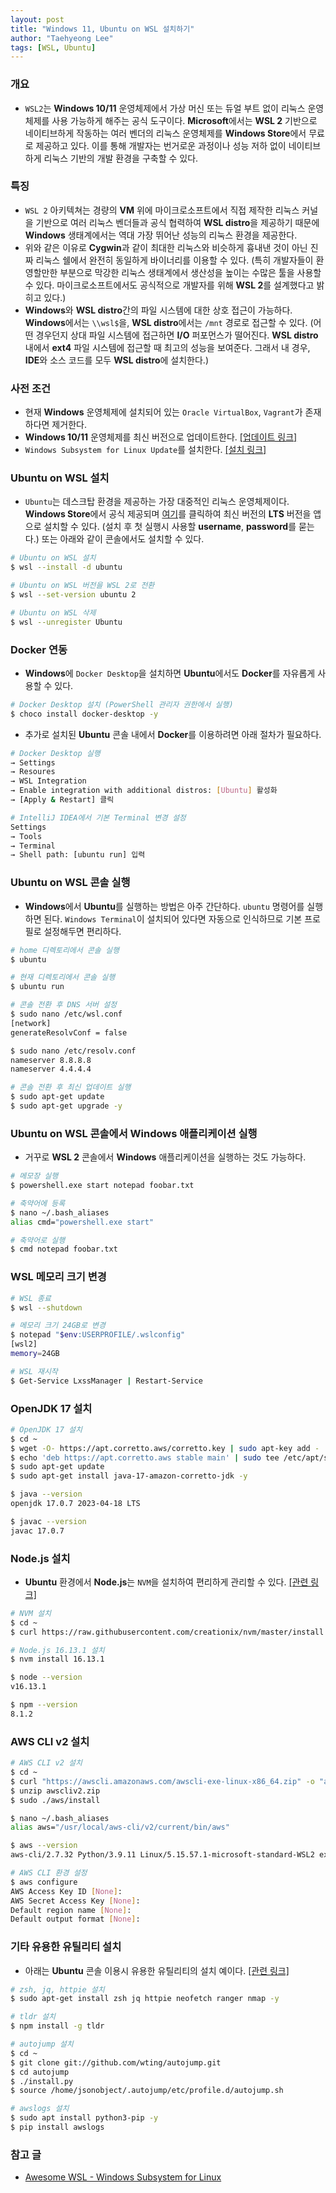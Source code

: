 ```yaml
---
layout: post
title: "Windows 11, Ubuntu on WSL 설치하기"
author: "Taehyeong Lee"
tags: [WSL, Ubuntu]
---
```

### 개요

-   `WSL2`는 **Windows 10/11** 운영체제에서 가상 머신 또는 듀얼 부트 없이 리눅스 운영체제를 사용 가능하게 해주는 공식 도구이다. **Microsoft**에서는 **WSL 2** 기반으로 네이티브하게 작동하는 여러 벤더의 리눅스 운영체제를 **Windows Store**에서 무료로 제공하고 있다. 이를 통해 개발자는 번거로운 과정이나 성능 저하 없이 네이티브하게 리눅스 기반의 개발 환경을 구축할 수 있다.

### 특징

-   `WSL 2` 아키텍쳐는 경량의 **VM** 위에 마이크로소프트에서 직접 제작한 리눅스 커널을 기반으로 여러 리눅스 벤더들과 공식 협력하여 **WSL distro**을 제공하기 때문에 **Windows** 생태계에서는 역대 가장 뛰어난 성능의 리눅스 환경을 제공한다.
-   위와 같은 이유로 **Cygwin**과 같이 최대한 리눅스와 비슷하게 흉내낸 것이 아닌 진짜 리눅스 쉘에서 완전히 동일하게 바이너리를 이용할 수 있다. (특히 개발자들이 환영할만한 부분으로 막강한 리눅스 생태계에서 생산성을 높이는 수많은 툴을 사용할 수 있다. 마이크로소프트에서도 공식적으로 개발자를 위해 **WSL 2**를 설계했다고 밝히고 있다.)
-   **Windows**와 **WSL distro**간의 파일 시스템에 대한 상호 접근이 가능하다. **Windows**에서는 `\\wsl$`을, **WSL distro**에서는 `/mnt` 경로로 접근할 수 있다. (어떤 경우던지 상대 파일 시스템에 접근하면 **I/O** 퍼포먼스가 떨어진다. **WSL distro** 내에서 **ext4** 파일 시스템에 접근할 때 최고의 성능을 보여준다. 그래서 내 경우, **IDE**와 소스 코드를 모두 **WSL distro**에 설치한다.)

### 사전 조건

-   현재 **Windows** 운영체제에 설치되어 있는 `Oracle VirtualBox`, `Vagrant`가 존재하다면 제거한다.
-   **Windows 10/11** 운영체제를 최신 버전으로 업데이트한다. [\[업데이트 링크\]](https://www.microsoft.com/en-us/software-download/windows10)
-   `Windows Subsystem for Linux Update`를 설치한다. [\[설치 링크\]](https://docs.microsoft.com/ko-kr/windows/wsl/install-manual#step-4---download-the-linux-kernel-update-package)

### Ubuntu on WSL 설치

-   `Ubuntu`는 데스크탑 환경을 제공하는 가장 대중적인 리눅스 운영체제이다. **Windows Store**에서 공식 제공되며 [여기](https://www.microsoft.com/store/productId/9NBLGGH4MSV6)를 클릭하여 최신 버전의 **LTS** 버전을 앱으로 설치할 수 있다. (설치 후 첫 실행시 사용할 **username**, **password**를 묻는다.) 또는 아래와 같이 콘솔에서도 설치할 수 있다.

```bash
# Ubuntu on WSL 설치
$ wsl --install -d ubuntu

# Ubuntu on WSL 버전을 WSL 2로 전환
$ wsl --set-version ubuntu 2

# Ubuntu on WSL 삭제
$ wsl --unregister Ubuntu
```

### Docker 연동

-   **Windows**에 `Docker Desktop`을 설치하면 **Ubuntu**에서도 **Docker**를 자유롭게 사용할 수 있다.

```bash
# Docker Desktop 설치 (PowerShell 관리자 권한에서 실행)
$ choco install docker-desktop -y
```

-   추가로 설치된 **Ubuntu** 콘솔 내에서 **Docker**를 이용하려면 아래 절차가 필요하다.

```bash
# Docker Desktop 실행
→ Settings
→ Resoures
→ WSL Integration
→ Enable integration with additional distros: [Ubuntu] 활성화
→ [Apply & Restart] 클릭

# IntelliJ IDEA에서 기본 Terminal 변경 설정
Settings
→ Tools
→ Terminal
→ Shell path: [ubuntu run] 입력
```

### Ubuntu on WSL 콘솔 실행

-   **Windows**에서 **Ubuntu**를 실행하는 방법은 아주 간단하다. `ubuntu` 명령어를 실행하면 된다. `Windows Terminal`이 설치되어 있다면 자동으로 인식하므로 기본 프로필로 설정해두면 편리하다.

```bash
# home 디렉토리에서 콘솔 실행
$ ubuntu

# 현재 디렉토리에서 콘솔 실행
$ ubuntu run

# 콘솔 전환 후 DNS 서버 설정
$ sudo nano /etc/wsl.conf
[network]
generateResolvConf = false

$ sudo nano /etc/resolv.conf
nameserver 8.8.8.8
nameserver 4.4.4.4

# 콘솔 전환 후 최신 업데이트 실행
$ sudo apt-get update
$ sudo apt-get upgrade -y
```

### Ubuntu on WSL 콘솔에서 Windows 애플리케이션 실행

-   거꾸로 **WSL 2** 콘솔에서 **Windows** 애플리케이션을 실행하는 것도 가능하다.

```bash
# 메모장 실행
$ powershell.exe start notepad foobar.txt

# 축약어에 등록
$ nano ~/.bash_aliases
alias cmd="powershell.exe start"

# 축약어로 실행
$ cmd notepad foobar.txt
```

### WSL 메모리 크기 변경

```bash
# WSL 종료
$ wsl --shutdown

# 메모리 크기 24GB로 변경
$ notepad "$env:USERPROFILE/.wslconfig"
[wsl2]
memory=24GB

# WSL 재시작
$ Get-Service LxssManager | Restart-Service
```

### OpenJDK 17 설치

```bash
# OpenJDK 17 설치
$ cd ~
$ wget -O- https://apt.corretto.aws/corretto.key | sudo apt-key add -
$ echo 'deb https://apt.corretto.aws stable main' | sudo tee /etc/apt/sources.list.d/corretto.list
$ sudo apt-get update
$ sudo apt-get install java-17-amazon-corretto-jdk -y

$ java --version
openjdk 17.0.7 2023-04-18 LTS

$ javac --version
javac 17.0.7
```

### Node.js 설치

-   **Ubuntu** 환경에서 **Node.js**는 `NVM`을 설치하여 편리하게 관리할 수 있다. [\[관련 링크\]](https://tecadmin.net/how-to-install-nvm-on-ubuntu-20-04/)

```bash
# NVM 설치
$ cd ~
$ curl https://raw.githubusercontent.com/creationix/nvm/master/install.sh | bash

# Node.js 16.13.1 설치
$ nvm install 16.13.1

$ node --version
v16.13.1

$ npm --version
8.1.2
```

### AWS CLI v2 설치

```bash
# AWS CLI v2 설치
$ cd ~
$ curl "https://awscli.amazonaws.com/awscli-exe-linux-x86_64.zip" -o "awscliv2.zip"
$ unzip awscliv2.zip
$ sudo ./aws/install

$ nano ~/.bash_aliases
alias aws="/usr/local/aws-cli/v2/current/bin/aws"

$ aws --version
aws-cli/2.7.32 Python/3.9.11 Linux/5.15.57.1-microsoft-standard-WSL2 exe/x86_64.ubuntu.20 prompt/off

# AWS CLI 환경 설정
$ aws configure
AWS Access Key ID [None]: 
AWS Secret Access Key [None]: 
Default region name [None]: 
Default output format [None]:
```

### 기타 유용한 유틸리티 설치

-   아래는 **Ubuntu** 콘솔 이용시 유용한 유틸리티의 설치 예이다. [\[관련 링크\]](https://scalereal.com/devops/2020/05/15/10-cli-tools-for-developers-productivity.html)

```bash
# zsh, jq, httpie 설치
$ sudo apt-get install zsh jq httpie neofetch ranger nmap -y

# tldr 설치
$ npm install -g tldr

# autojump 설치
$ cd ~
$ git clone git://github.com/wting/autojump.git
$ cd autojump
$ ./install.py
$ source /home/jsonobject/.autojump/etc/profile.d/autojump.sh

# awslogs 설치
$ sudo apt install python3-pip -y
$ pip install awslogs
```

### 참고 글

-   [Awesome WSL - Windows Subsystem for Linux](https://github.com/sirredbeard/Awesome-WSL)
